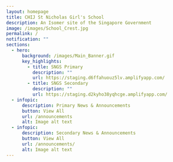 ```yaml
---
layout: homepage
title: CHIJ St Nicholas Girl's School
description: An Isomer site of the Singapore Government
image: /images/School_Crest.jpg
permalink: /
notification: ""
sections:
  - hero:
      background: /images/Main_Banner.gif
      key_highlights:
        - title: SNGS Primary
          description: ""
          url: https://staging.d6ffahuouz5lv.amplifyapp.com/
        - title: SNGS Secondary
          description: ""
          url: https://staging.d2kyho38yqhcge.amplifyapp.com/
  - infopic:
      description: Primary News & Announcements
      button: View All
      url: /announcements
      alt: Image alt text
  - infopic:
      description: Secondary News & Announcements
      button: View All
      url: /announcements/
      alt: Image alt text
---
```

